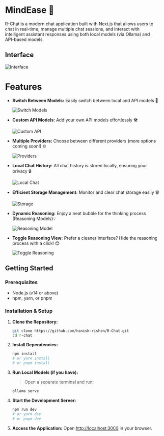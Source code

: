 # MindEase 🚀

R-Chat is a modern chat application built with Next.js that allows users to chat in real-time, manage multiple chat sessions, and interact with intelligent assistant responses using both local models (via Ollama) and API-based models.

<!-- Screenshots -->
## Interface

![Interface](https://github.com/user-attachments/assets/88d0ba68-3b08-4a73-a04c-2677b6b66346) 

# Features

- **Switch Between Models:** Easily switch between local and API models 🔄
  
  ![Switch Models](https://github.com/user-attachments/assets/575231c8-a587-4d59-a08c-7b7009d4db81) 

- **Custom API Models:** Add your own API models effortlessly 🛠️
  
  ![Custom API](https://github.com/user-attachments/assets/3212c2c2-ff24-44eb-aeff-957316203261) 

- **Multiple Providers:** Choose between different providers (more options coming soon!) 🌐
  
  ![Providers](https://github.com/user-attachments/assets/24de4110-ac10-4e81-811f-695ca8053175) 

- **Local Chat History:** All chat history is stored locally, ensuring your privacy 🔒
  
  ![Local Chat](https://github.com/user-attachments/assets/595925df-8329-48b9-9ca6-fcae38abf8df)
 

- **Efficient Storage Management:** Monitor and clear chat storage easily 🗑️
  
  ![Storage](https://github.com/user-attachments/assets/2b123f6d-6ed9-42b0-b510-15a3829371d0) 

- **Dynamic Reasoning:** Enjoy a neat bubble for the thinking process (Reasoning Models)💡
  
  ![Reasoning Model](https://github.com/user-attachments/assets/12c08cc9-1fa1-44f4-aa7e-825f35d1e624) 

- **Toggle Reasoning View:** Prefer a cleaner interface? Hide the reasoning process with a click! 😊
    
  ![Toggle Reasoning](https://github.com/user-attachments/assets/9e193016-f410-494e-9a5b-0d3d18065212)

## Getting Started

### Prerequisites
- Node.js (v14 or above)
- npm, yarn, or pnpm

### Installation & Setup
1. **Clone the Repository:**
   ```bash
   git clone https://github.com/hanish-rishen/R-Chat.git
   cd r-chat
   ```
2. **Install Dependencies:**
   ```bash
   npm install
   # or yarn install
   # or pnpm install
   ```
3. **Run Local Models (if you have):**
   > Open a separate terminal and run:
   ```bash
   ollama serve
   ```
4. **Start the Development Server:**
   ```bash
   npm run dev
   # or yarn dev
   # or pnpm dev
   ```
5. **Access the Application:**
   Open [http://localhost:3000](http://localhost:3000) in your browser.


